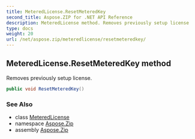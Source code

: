 ```yaml
---
title: MeteredLicense.ResetMeteredKey
second_title: Aspose.ZIP for .NET API Reference
description: MeteredLicense method. Removes previously setup license
type: docs
weight: 20
url: /net/aspose.zip/meteredlicense/resetmeteredkey/
---
```

## MeteredLicense.ResetMeteredKey method

Removes previously setup license.

```csharp
public void ResetMeteredKey()
```

### See Also

* class [MeteredLicense](../)
* namespace [Aspose.Zip](../../meteredlicense/)
* assembly [Aspose.Zip](../../../)



